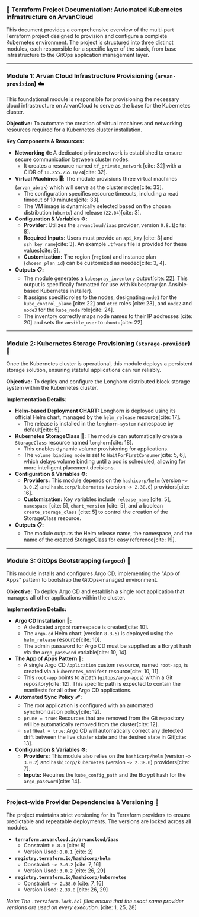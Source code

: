 ### **📄 Terraform Project Documentation: Automated Kubernetes Infrastructure on ArvanCloud**

This document provides a comprehensive overview of the multi-part Terraform project designed to provision and configure a complete Kubernetes environment. The project is structured into three distinct modules, each responsible for a specific layer of the stack, from base infrastructure to the GitOps application management layer.

---

### **Module 1: Arvan Cloud Infrastructure Provisioning (`arvan-provision`) ☁️**

This foundational module is responsible for provisioning the necessary cloud infrastructure on ArvanCloud to serve as the base for the Kubernetes cluster.

**Objective:** To automate the creation of virtual machines and networking resources required for a Kubernetes cluster installation.

**Key Components & Resources:**

* **Networking 🌐:** A dedicated private network is established to ensure secure communication between cluster nodes.
    * It creates a resource named `tf_private_network` [cite: 32] with a CIDR of `10.255.255.0/24`[cite: 32].
* **Virtual Machines 🖥️:** The module provisions three virtual machines (`arvan_abrak`) which will serve as the cluster nodes[cite: 33].
    * The configuration specifies resource timeouts, including a read timeout of 10 minutes[cite: 33].
    * The VM image is dynamically selected based on the chosen distribution (`ubuntu`) and release (`22.04`)[cite: 3].
* **Configuration & Variables ⚙️:**
    * **Provider:** Utilizes the `arvancloud/iaas` provider, version `0.8.1`[cite: 8].
    * **Required Inputs:** Users must provide an `api_key` [cite: 3] and `ssh_key_name`[cite: 3]. An example `.tfvars` file is provided for these values[cite: 9].
    * **Customization:** The region (`region`) and instance plan (`chosen_plan_id`) can be customized as needed[cite: 3, 4].
* **Outputs 📋:**
    * The module generates a `kubespray_inventory` output[cite: 22]. This output is specifically formatted for use with Kubespray (an Ansible-based Kubernetes installer).
    * It assigns specific roles to the nodes, designating `node1` for the `kube_control_plane` [cite: 22] and `etcd` roles [cite: 23], and `node2` and `node3` for the `kube_node` role[cite: 24].
    * The inventory correctly maps node names to their IP addresses [cite: 20] and sets the `ansible_user` to `ubuntu`[cite: 22].

---

### **Module 2: Kubernetes Storage Provisioning (`storage-provider`) 💾**

Once the Kubernetes cluster is operational, this module deploys a persistent storage solution, ensuring stateful applications can run reliably.

**Objective:** To deploy and configure the Longhorn distributed block storage system within the Kubernetes cluster.

**Implementation Details:**

* **Helm-based Deployment  CHART:** Longhorn is deployed using its official Helm chart, managed by the `helm_release` resource[cite: 17].
    * The release is installed in the `longhorn-system` namespace by default[cite: 5].
* **Kubernetes StorageClass 🏅:** The module can automatically create a `StorageClass` resource named `longhorn`[cite: 18].
    * This enables dynamic volume provisioning for applications.
    * The `volume_binding_mode` is set to `WaitForFirstConsumer`[cite: 5, 6], which delays volume binding until a pod is scheduled, allowing for more intelligent placement decisions.
* **Configuration & Variables ⚙️:**
    * **Providers:** This module depends on the `hashicorp/helm` (version `~> 3.0.2`) and `hashicorp/kubernetes` (version `~> 2.38.0`) providers[cite: 16].
    * **Customization:** Key variables include `release_name` [cite: 5], `namespace` [cite: 5], `chart_version` [cite: 5], and a boolean `create_storage_class` [cite: 5] to control the creation of the StorageClass resource.
* **Outputs 📋:**
    * The module outputs the Helm release name, the namespace, and the name of the created StorageClass for easy reference[cite: 19].

---

### **Module 3: GitOps Bootstrapping (`argocd`) 🔄**

This module installs and configures Argo CD, implementing the "App of Apps" pattern to bootstrap the GitOps-managed environment.

**Objective:** To deploy Argo CD and establish a single root application that manages all other applications within the cluster.

**Implementation Details:**

* **Argo CD Installation 🚀:**
    * A dedicated `argocd` namespace is created[cite: 10].
    * The `argo-cd` Helm chart (version `8.3.5`) is deployed using the `helm_release` resource[cite: 10].
    * The admin password for Argo CD must be supplied as a Bcrypt hash via the `argo_password` variable[cite: 10, 14].
* **The App of Apps Pattern 🧩:**
    * A single Argo CD `Application` custom resource, named `root-app`, is created via a `kubernetes_manifest` resource[cite: 10, 11].
    * This `root-app` points to a path (`gitops/argo-apps`) within a Git repository[cite: 12]. This specific path is expected to contain the manifests for all other Argo CD applications.
* **Automated Sync Policy 🩹:**
    * The root application is configured with an automated synchronization policy[cite: 12].
    * `prune = true`: Resources that are removed from the Git repository will be automatically removed from the cluster[cite: 12].
    * `selfHeal = true`: Argo CD will automatically correct any detected drift between the live cluster state and the desired state in Git[cite: 13].
* **Configuration & Variables ⚙️:**
    * **Providers:** This module also relies on the `hashicorp/helm` (version `~> 3.0.2`) and `hashicorp/kubernetes` (version `~> 2.38.0`) providers[cite: 7].
    * **Inputs:** Requires the `kube_config_path` and the Bcrypt hash for the `argo_password`[cite: 14].

---

### **Project-wide Provider Dependencies & Versioning 🔗**

The project maintains strict versioning for its Terraform providers to ensure predictable and repeatable deployments. The versions are locked across all modules.

* **`terraform.arvancloud.ir/arvancloud/iaas`**
    * Constraint: `0.8.1` [cite: 8]
    * Version Used: `0.8.1` [cite: 2]
* **`registry.terraform.io/hashicorp/helm`**
    * Constraint: `~> 3.0.2` [cite: 7, 16]
    * Version Used: `3.0.2` [cite: 26, 29]
* **`registry.terraform.io/hashicorp/kubernetes`**
    * Constraint: `~> 2.38.0` [cite: 7, 16]
    * Version Used: `2.38.0` [cite: 26, 29]

*Note: The `.terraform.lock.hcl` files ensure that the exact same provider versions are used on every execution.* [cite: 1, 25, 28]